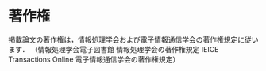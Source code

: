 # 著作権
掲載論文の著作権は，情報処理学会および電子情報通信学会の著作権規定に従います． 
（情報処理学会電子図書館 情報処理学会の著作権規定 IEICE Transactions Online 電子情報通信学会の著作権規定）

